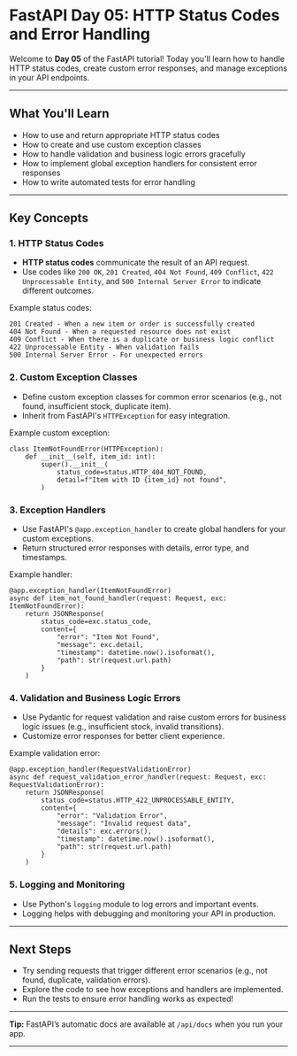 # FastAPI Day 05: HTTP Status Codes and Error Handling

Welcome to **Day 05** of the FastAPI tutorial! Today you'll learn how to handle HTTP status codes, create custom error responses, and manage exceptions in your API endpoints.

---

## What You'll Learn

- How to use and return appropriate HTTP status codes
- How to create and use custom exception classes
- How to handle validation and business logic errors gracefully
- How to implement global exception handlers for consistent error responses
- How to write automated tests for error handling

---

## Key Concepts

### 1. HTTP Status Codes

- **HTTP status codes** communicate the result of an API request.
- Use codes like `200 OK`, `201 Created`, `404 Not Found`, `409 Conflict`, `422 Unprocessable Entity`, and `500 Internal Server Error` to indicate different outcomes.

Example status codes:
```
201 Created - When a new item or order is successfully created
404 Not Found - When a requested resource does not exist
409 Conflict - When there is a duplicate or business logic conflict
422 Unprocessable Entity - When validation fails
500 Internal Server Error - For unexpected errors
```

### 2. Custom Exception Classes

- Define custom exception classes for common error scenarios (e.g., not found, insufficient stock, duplicate item).
- Inherit from FastAPI's `HTTPException` for easy integration.

Example custom exception:
```
class ItemNotFoundError(HTTPException):
    def __init__(self, item_id: int):
        super().__init__(
            status_code=status.HTTP_404_NOT_FOUND,
            detail=f"Item with ID {item_id} not found",
        )
```

### 3. Exception Handlers

- Use FastAPI's `@app.exception_handler` to create global handlers for your custom exceptions.
- Return structured error responses with details, error type, and timestamps.

Example handler:
```
@app.exception_handler(ItemNotFoundError)
async def item_not_found_handler(request: Request, exc: ItemNotFoundError):
    return JSONResponse(
        status_code=exc.status_code,
        content={
            "error": "Item Not Found",
            "message": exc.detail,
            "timestamp": datetime.now().isoformat(),
            "path": str(request.url.path)
        }
    )
```

### 4. Validation and Business Logic Errors

- Use Pydantic for request validation and raise custom errors for business logic issues (e.g., insufficient stock, invalid transitions).
- Customize error responses for better client experience.

Example validation error:
```
@app.exception_handler(RequestValidationError)
async def request_validation_error_handler(request: Request, exc: RequestValidationError):
    return JSONResponse(
        status_code=status.HTTP_422_UNPROCESSABLE_ENTITY,
        content={
            "error": "Validation Error",
            "message": "Invalid request data",
            "details": exc.errors(),
            "timestamp": datetime.now().isoformat(),
            "path": str(request.url.path)
        }
    )
```

### 5. Logging and Monitoring

- Use Python's `logging` module to log errors and important events.
- Logging helps with debugging and monitoring your API in production.

---

## Next Steps

- Try sending requests that trigger different error scenarios (e.g., not found, duplicate, validation errors).
- Explore the code to see how exceptions and handlers are implemented.
- Run the tests to ensure error handling works as expected!

---

**Tip:** FastAPI’s automatic docs are available at `/api/docs` when you run your app.

---